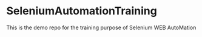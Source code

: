 # SeleniumAutomationTraining
This is the demo repo for the training purpose of Selenium WEB AutoMation
